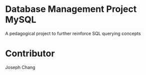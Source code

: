 #  Database Management Project MySQL
A pedagogical project to further reinforce SQL querying concepts

# Contributor
Joseph Chang